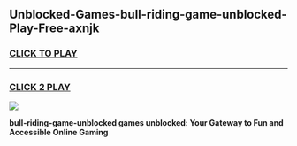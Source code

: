 
## Unblocked-Games-bull-riding-game-unblocked-Play-Free-axnjk
<h3>
<a href="https://premium76.site?title=bull-riding-game-unblocked&ref=19M">CLICK TO PLAY</a></h3>
<hr>

<h3>
<a href="https://premium76.site?title=bull-riding-game-unblocked&ref=19M">CLICK 2 PLAY</a>
  
</h3>

<a href="https://premium76.site?title=bull-riding-game-unblocked&ref=19M"><img src="https://clearcache.store/games.png"></a>


**bull-riding-game-unblocked games unblocked: Your Gateway to Fun and Accessible Online Gaming**
